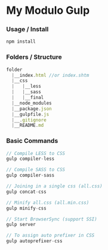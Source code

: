 # My Modulo Gulp

### Usage / Install

```js
npm install
```
### Folders / Structure

```js
folder
  |__index.html //or index.shtm
  |__css
  |   |__less
  |   |__sass
  |   |__final
  |__node_modules
  |__package.json
  |__gulpfile.js
  |__.gitignore
  |__README.md
```
### Basic Commands

```js
// Compile LESS to CSS
gulp compiler-less

// Compile SASS to CSS
gulp compiler-sass

// Joining in a single css (all.css)
gulp concat-css

// Minify all.css (all.min.css)
gulp minify-css

// Start BrowserSync (support SSI)
gulp server

// To assign auto prefixer in CSS
gulp autoprefixer-css
```
